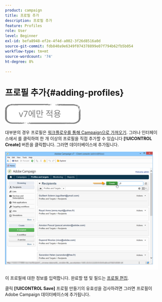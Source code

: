 ```yaml
---
product: campaign
title: 프로필 추가
description: 프로필 추가
feature: Profiles
role: User
level: Beginner
exl-id: befa8948-ef2e-4f4d-a002-3f26d8516a0d
source-git-commit: fdb840a9e6349f074378899e07f794b62fb5b054
workflow-type: tm+mt
source-wordcount: '74'
ht-degree: 8%

---
```


# 프로필 추가{#adding-profiles}

![](../../assets/v7-only.svg)

대부분의 경우 프로필은 [워크플로우를 통해 Campaign으로 가져오기](../../platform/using/import-export-workflows.md). 그러나 인터페이스에서 를 클릭하여 한 개 이상의 프로필을 직접 추가할 수 있습니다 **[!UICONTROL Create]** 버튼을 클릭합니다. 그러면 데이터베이스에 추가됩니다.

![](assets/s_ncs_user_profile_add.png)

이 프로필에 대한 정보를 입력합니다. 완료할 탭 및 필드는 [프로필 편집](../../platform/using/editing-a-profile.md).

클릭 **[!UICONTROL Save]** 프로필 만들기의 유효성을 검사하려면 그러면 프로필이 Adobe Campaign 데이터베이스에 추가됩니다.
